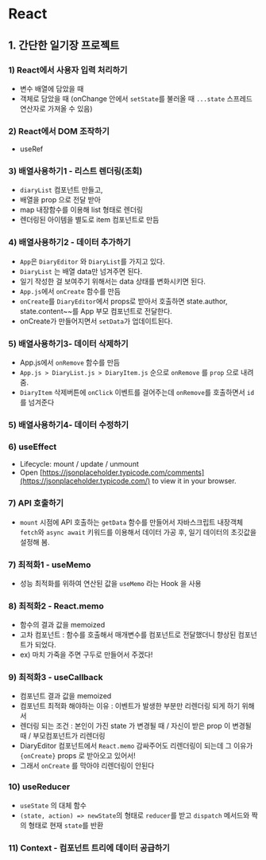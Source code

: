 # React
## 1. 간단한 일기장 프로젝트

### 1) React에서 사용자 입력 처리하기
- 변수 배열에 담았을 때
- 객체로 담았을 때 (onChange 안에서 `setState`를 불러올 때 `...state` 스프레드 연산자로 가져올 수 있음)


### 2) React에서 DOM 조작하기
- useRef


### 3) 배열사용하기1 - 리스트 렌더링(조회)
- `diaryList` 컴포넌트 만들고,
- 배열을 prop 으로 전달 받아
- map 내장함수를 이용해 list 형태로 렌더링
- 렌더링된 아이템을 별도로 item 컴포넌트로 만듬


### 4) 배열사용하기2 - 데이터 추가하기
- `App`은 `DiaryEditor` 와 `DiaryList`를 가지고 있다.
- `DiaryList` 는 배열 data만 넘겨주면 된다.
- 일기 작성한 걸 보여주기 위해서는 data 상태를 변화시키면 된다.
- `App.js`에서 `onCreate` 함수를 만듬
- `onCreate`를 `DiaryEditor`에서 props로 받아서 호출하면
  state.author, state.content~~를 App 부모 컴포넌트로 전달한다.
- onCreate가 만들어지면서 `setData`가 업데이트된다.


### 5) 배열사용하기3- 데이터 삭제하기
- App.js에서 `onRemove` 함수를 만듬
- `App.js > DiaryList.js > DiaryItem.js` 순으로 `onRemove` 를 `prop` 으로 내려줌.
- `DiaryItem` 삭제버튼에 `onClick` 이벤트를 걸어주는데 `onRemove`를 호출하면서 `id`를 넘겨준다

### 5) 배열사용하기4- 데이터 수정하기

### 6) useEffect
- Lifecycle: mount / update / unmount
- Open [https://jsonplaceholder.typicode.com/comments](https://jsonplaceholder.typicode.com/) to view it in your browser.


### 7) API 호출하기
- `mount` 시점에 API 호출하는 `getData` 함수를 만들어서
  자바스크립트 내장객체 `fetch`와 `async await` 키워드를 이용해서
  데이터 가공 후, 일기 데이터의 초깃값을 설정해 봄.


### 7) 최적화1 - useMemo
-  성능 최적화를 위하여 연산된 값을 `useMemo` 라는 Hook 을 사용


### 8) 최적화2 - React.memo
- 함수의 결과 값을 memoized
- 고차 컴포넌트 : 함수를 호출해서 매개변수를 컴포넌트로 전달했더니 향상된 컴포넌트가 되었다.
- ex) 마치 가죽을 주면 구두로 만들어서 주겠다!


### 9) 최적화3 - useCallback
- 컴포넌트 결과 값을 memoized
- 컴포넌트 최적화 해야하는 이유 : 이벤트가 발생한 부분만 리렌더링 되게 하기 위해서
- 렌더링 되는 조건 : 본인이 가진 state 가 변경될 때 / 자신이 받은 prop 이 변경될 때 / 부모컴포넌트가 리렌더링
- DiaryEditor 컴포넌트에서 `React.memo` 감싸주어도 리렌더링이 되는데 그 이유가 `{onCreate}` props 로 받아오고 있어서!
- 그래서 `onCreate` 를 막아야 리렌더링이 안된다


### 10) useReducer
- `useState` 의 대체 함수
- `(state, action) => newState`의 형태로 `reducer`를 받고 `dispatch` 메서드와 짝의 형태로 현재 `state`를 반환


### 11) Context - 컴포넌트 트리에 데이터 공급하기

